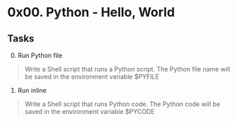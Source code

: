 #	0x00. Python - Hello, World

## Tasks

0. Run Python file

 > Write a Shell script that runs a Python script.
 > The Python file name will be saved in the environment variable $PYFILE

1. Run inline

 > Write a Shell script that runs Python code.
 > The Python code will be saved in the environment variable $PYCODE


